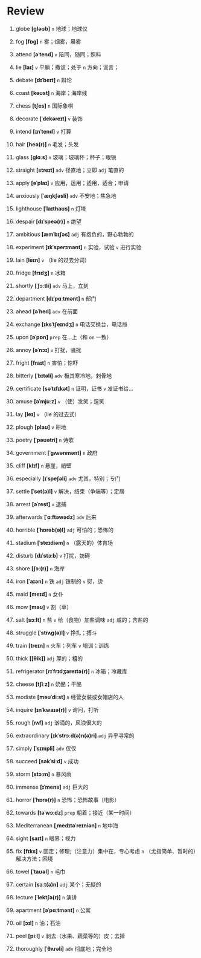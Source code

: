 # Review
1. globe **[ɡləʊb]** `n` 地球；地球仪

2. fog **[fɒɡ]** `n` 雾；烟雾，晨雾

3. attend **[əˈtend]** `v` 陪同，随同；照料

4. lie **[laɪ]** `v` 平躺；撒谎；处于 `n` 方向；谎言；

5. debate **[dɪˈbeɪt]** `n` 辩论

6. coast **[kəʊst]** `n` 海岸；海岸线

7. chess **[tʃes]** `n` 国际象棋

8. decorate **[ˈdekəreɪt]** `v` 装饰

9. intend **[ɪnˈtend]** `v` 打算

10. hair **[heə(r)]** `n` 毛发；头发

11. glass **[ɡlɑːs]** `n` 玻璃；玻璃杯；杯子；眼镜

12. straight **[streɪt]** `adv` 径直地；立即 `adj` 笔直的

13. apply **[əˈplaɪ]** `v` 应用，运用；适用，适合；申请

14. anxiously **[ˈæŋkʃəsli]** `adv` 不安地；焦急地

15. lighthouse **[ˈlaɪthaʊs]** `n` 灯塔

16. despair **[dɪˈspeə(r)]** `n` 绝望

17. ambitious **[æmˈbɪʃəs]** `adj` 有抱负的，野心勃勃的

18. experiment **[ɪkˈsperɪmənt]** `n` 实验，试验 `v` 进行实验

19. lain **[leɪn]** `v` （lie 的过去分词）

20. fridge **[frɪdʒ]** `n` 冰箱

21. shortly **[ˈʃɔːtli]** `adv` 马上，立刻

22. department **[dɪˈpɑːtmənt]** `n` 部门

23. ahead **[əˈhed]** `adv` 在前面

24. exchange **[ɪksˈtʃeɪndʒ]** `n` 电话交换台，电话局

25. upon **[əˈpɒn]** `prep` 在...上（和 `on` 一致）

26. annoy **[əˈnɔɪ]** `v` 打扰，骚扰

27. fright **[fraɪt]** `n` 害怕；惊吓

28. bitterly **[ˈbɪtəli]** `adv` 极其寒冷地，刺骨地

29. certificate **[səˈtɪfɪkət]** `n` 证明，证书 `v` 发证书给...

30. amuse **[əˈmjuːz]** `v` （使）发笑；逗笑

31. lay **[leɪ]** `v` （lie 的过去式）

32. plough **[plaʊ]** `v` 耕地

33. poetry **[ˈpəʊətri]** `n` 诗歌

34. government **[ˈɡʌvənmənt]** `n` 政府

35. cliff **[klɪf]** `n` 悬崖，峭壁

36. especially **[ɪˈspeʃəli]** `adv` 尤其，特别；专门

37. settle **[ˈset(ə)l]** `v` 解决，结束（争端等）；定居

38. arrest **[əˈrest]** `v` 逮捕

39. afterwards **[ˈɑːftəwədz]** `adv` 后来

40. horrible **[ˈhɒrəb(ə)l]** `adj` 可怕的；恐怖的

41. stadium **[ˈsteɪdiəm]** `n` （露天的）体育场

42. disturb **[dɪˈstɜːb]** `v` 打扰，妨碍

43. shore **[ʃɔː(r)]** `n` 海岸

44. iron **[ˈaɪən]** `n` 铁 `adj` 铁制的 `v` 熨，烫

45. maid **[meɪd]** `n` 女仆

46. mow **[məʊ]** `v` 割（草）

47. salt **[sɔːlt]** `n` 盐 `v` 给（食物）加盐调味 `adj` 咸的；含盐的

48. struggle **[ˈstrʌɡ(ə)l]** `v` 挣扎；搏斗

49. train **[treɪn]** `n` 火车；列车 `v` 培训；训练

50. thick **[[θik]]** `adj` 厚的；粗的

51. refrigerator **[rɪˈfrɪdʒəreɪtə(r)]** `n` 冰箱；冷藏库

52. cheese **[tʃiːz]** `n` 奶酪；干酪

53. modiste **[məʊˈdiːst]** `n` 经营女装或女帽店的人

54. inquire **[ɪnˈkwaɪə(r)]** `v` 询问，打听

55. rough **[rʌf]** `adj` 汹涌的，风浪很大的

56. extraordinary **[ɪkˈstrɔːd(ə)n(ə)ri]** `adj` 异乎寻常的

57. simply **[ˈsɪmpli]** `adv` 仅仅

58. succeed **[səkˈsiːd]** `v` 成功

59. storm **[stɔːm]** `n` 暴风雨

60. immense **[ɪˈmens]** `adj` 巨大的

61. horror **[ˈhɒrə(r)]** `n` 恐怖；恐怖故事（电影）

62. towards **[təˈwɔːdz]** `prep` 朝着；接近（某一时间）

63. Mediterranean **[ˌmedɪtəˈreɪniən]** `n` 地中海

64. sight **[saɪt]** `n` 眼界；视力

65. fix **[fɪks]** `v` 固定；修理;（注意力）集中在，专心考虑 `n` （尤指简单、暂时的）解决方法；困境

66. towel **[ˈtaʊəl]** `n` 毛巾

67. certain **[sɜːt(ə)n]** `adj` 某个；无疑的

68. lecture **[ˈlektʃə(r)]** `n` 演讲

69. apartment **[əˈpɑːtmənt]** `n` 公寓

70. oil **[ɔɪl]** `n` 油；石油

71. peel **[piːl]** `v` 剥去（水果、蔬菜等的）皮；去掉

72. thoroughly **[ˈθʌrəli]** `adv` 彻底地；完全地

